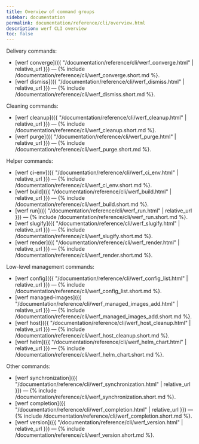 ```yaml
---
title: Overview of command groups
sidebar: documentation
permalink: documentation/reference/cli/overview.html
description: werf CLI overview
toc: false
---
```


Delivery commands:
 - [werf converge]({{ "/documentation/reference/cli/werf_converge.html" | relative_url }}) — {% include /documentation/reference/cli/werf_converge.short.md %}.
 - [werf dismiss]({{ "/documentation/reference/cli/werf_dismiss.html" | relative_url }}) — {% include /documentation/reference/cli/werf_dismiss.short.md %}.

Cleaning commands:
 - [werf cleanup]({{ "/documentation/reference/cli/werf_cleanup.html" | relative_url }}) — {% include /documentation/reference/cli/werf_cleanup.short.md %}.
 - [werf purge]({{ "/documentation/reference/cli/werf_purge.html" | relative_url }}) — {% include /documentation/reference/cli/werf_purge.short.md %}.

Helper commands:
 - [werf ci-env]({{ "/documentation/reference/cli/werf_ci_env.html" | relative_url }}) — {% include /documentation/reference/cli/werf_ci_env.short.md %}.
 - [werf build]({{ "/documentation/reference/cli/werf_build.html" | relative_url }}) — {% include /documentation/reference/cli/werf_build.short.md %}.
 - [werf run]({{ "/documentation/reference/cli/werf_run.html" | relative_url }}) — {% include /documentation/reference/cli/werf_run.short.md %}.
 - [werf slugify]({{ "/documentation/reference/cli/werf_slugify.html" | relative_url }}) — {% include /documentation/reference/cli/werf_slugify.short.md %}.
 - [werf render]({{ "/documentation/reference/cli/werf_render.html" | relative_url }}) — {% include /documentation/reference/cli/werf_render.short.md %}.

Low-level management commands:
 - [werf config]({{ "/documentation/reference/cli/werf_config_list.html" | relative_url }}) — {% include /documentation/reference/cli/werf_config_list.short.md %}.
 - [werf managed-images]({{ "/documentation/reference/cli/werf_managed_images_add.html" | relative_url }}) — {% include /documentation/reference/cli/werf_managed_images_add.short.md %}.
 - [werf host]({{ "/documentation/reference/cli/werf_host_cleanup.html" | relative_url }}) — {% include /documentation/reference/cli/werf_host_cleanup.short.md %}.
 - [werf helm]({{ "/documentation/reference/cli/werf_helm_chart.html" | relative_url }}) — {% include /documentation/reference/cli/werf_helm_chart.short.md %}.

Other commands:
 - [werf synchronization]({{ "/documentation/reference/cli/werf_synchronization.html" | relative_url }}) — {% include /documentation/reference/cli/werf_synchronization.short.md %}.
 - [werf completion]({{ "/documentation/reference/cli/werf_completion.html" | relative_url }}) — {% include /documentation/reference/cli/werf_completion.short.md %}.
 - [werf version]({{ "/documentation/reference/cli/werf_version.html" | relative_url }}) — {% include /documentation/reference/cli/werf_version.short.md %}.
